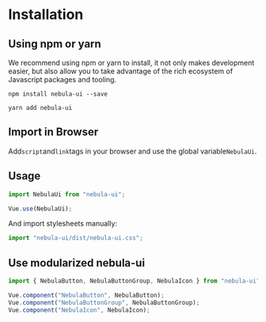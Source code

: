 # Installation

## Using npm or yarn

We recommend using npm or yarn to install, it not only makes development easier, but also allow you to take advantage of the rich ecosystem of Javascript packages and tooling.

```
npm install nebula-ui --save
```

```
yarn add nebula-ui
```

## Import in Browser

Add`script`and`link`tags in your browser and use the global variable`NebulaUi`.

## Usage

```js
import NebulaUi from "nebula-ui";

Vue.use(NebulaUi);
```

And import stylesheets manually:

```js
import "nebula-ui/dist/nebula-ui.css";
```

## Use modularized nebula-ui

```js
import { NebulaButton, NebulaButtonGroup, NebulaIcon } from "nebula-ui";

Vue.component("NebulaButton", NebulaButton);
Vue.component("NebulaButtonGroup", NebulaButtonGroup);
Vue.component("NebulaIcon", NebulaIcon);
```
